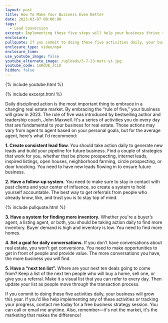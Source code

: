 ```yaml
---
layout: post
title: How To Make Your Business Even Better
date: 2023-03-07 00:00:00
tags:
  - Lead Conversion
excerpt: Implementing these five steps will help your business thrive this year.
enclosure:
pullquote: If you commit to doing these five activities daily, your business will grow.
enclosure_type: video/mp4
enclosure_time:
use_youtube_image: false
youtube_alternate_image: /uploads/3-7-23-marc-yt.jpg
youtube_code: 1mRdUE_zCLU
hidden: false
---
```

{% include youtube.html %}

{% include excerpt.html %}

Daily disciplined action is the most important thing to embrace in a changing real estate market. By embracing the “rule of five,” your business will grow in 2023. The rule of five was introduced by bestselling author and leadership coach, John Maxwell. It's a series of activities you do every day that are fundamental to your business for real estate. Those actions may vary from agent to agent based on your personal goals, but for the average agent, here's what I'd recommend:&nbsp;

**1\. Create consistent lead flow.** You should take action daily to generate new leads and build your pipeline for future business. Find a couple of strategies that work for you, whether that be phone prospecting, internet leads, inspired listings, open houses, neighborhood farming, circle prospecting, or door knocking. You need to have new leads flowing in to ensure future business.&nbsp;

**2\. Have a follow-up system.** You need to make sure to stay in contact with past clients and your center of influence, so create a system to hold yourself accountable. The best way to get referrals from people who already know, like, and trust you is to stay top of mind.

{% include pullquote.html %}

**3\. Have a system for finding more inventory.** Whether you're a buyer’s agent, a listing agent, or both, you should be taking action daily to find more inventory. Buyer demand is high and inventory is low. You need to find more homes.&nbsp;

**4\. Set a goal for daily conversations.** If you don't have conversations about real estate, you won't get conversions. You need to make opportunities to get in front of people and provide value. The more conversations you have, the more business you will find.&nbsp;

**5\. Have a “next ten list”.** Where are your next ten deals going to come from? Keep a list of the next ten people who will buy a home, sell one, or give you a referral. Make it a visual list that you can refer to every day. Then update your list as people move through the transaction process.&nbsp;

If you commit to doing these five activities daily, your business will grow this year. If you'd like help implementing any of these activities or tracking your progress, contact me today for a free business strategy session. You can call or email me anytime. Also, remember—it's not the market, it's the marketing that makes the difference!